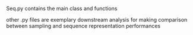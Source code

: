 Seq.py contains the main class and functions 

other .py files are exemplary downstream analysis for making comparison between sampling and sequence representation performances
